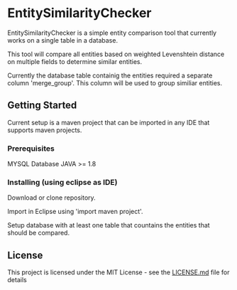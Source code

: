 # EntitySimilarityChecker

EntitySimilarityChecker is a simple entity comparison tool that currently works on a single table in a database. 

This tool will compare all entities based on weighted Levenshtein distance on multiple fields to determine similar entities. 

Currently the database table containig the entities required a separate column 'merge_group'. This column will be used to group similiar entities.

## Getting Started

Current setup is a maven project that can be imported in any IDE that supports maven projects.
### Prerequisites

MYSQL Database
JAVA >= 1.8 

### Installing (using eclipse as IDE)

Download or clone repository.

Import in Eclipse using 'import maven project'.

Setup database with at least one table that countains the entities that should be compared.

## License

This project is licensed under the MIT License - see the [LICENSE.md](LICENSE.md) file for details


